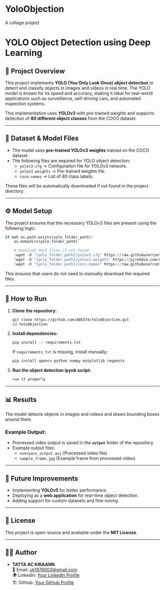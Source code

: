 # YoloObjection
A collage project
# YOLO Object Detection using Deep Learning

## 📌 Project Overview
This project implements **YOLO (You Only Look Once) object detection** to detect and classify objects in images and videos in real time. The YOLO model is known for its speed and accuracy, making it ideal for real-world applications such as surveillance, self-driving cars, and automated inspection systems.

This implementation uses **YOLOv3** with pre-trained weights and supports detection of **80 different object classes** from the COCO dataset.

---

## 📂 Dataset & Model Files
- The model uses **pre-trained YOLOv3 weights** trained on the COCO dataset.
- The following files are required for YOLO object detection:
  - `yolov3.cfg` → Configuration file for YOLOv3 network.
  - `yolov3.weights` → Pre-trained weights file.
  - `coco.names` → List of 80 class labels.

These files will be automatically downloaded if not found in the project directory.

---

## ⚙️ Model Setup
The project ensures that the necessary YOLOv3 files are present using the following logic:
```python
if not os.path.exists(yolo_folder_path):
    os.makedirs(yolo_folder_path)

    # Download YOLO files if not found
    !wget -O "{yolo_folder_path}/yolov3.cfg" https://raw.githubusercontent.com/pjreddie/darknet/master/cfg/yolov3.cfg
    !wget -O "{yolo_folder_path}/yolov3.weights" https://pjreddie.com/media/files/yolov3.weights
    !wget -O "{yolo_folder_path}/coco.names" https://raw.githubusercontent.com/pjreddie/darknet/master/data/coco.names
```
This ensures that users do not need to manually download the required files.

---

## 🚀 How to Run
1. **Clone the repository:**
   ```sh
   git clone https://github.com/A86374/YoloObjection.git
   cd YoloObjection
   ```
2. **Install dependencies:**
   ```sh
   pip install -r requirements.txt
   ```
   If `requirements.txt` is missing, install manually:
   ```sh
   pip install opencv-python numpy matplotlib requests
   ```
3. **Run the object detection ipynb script:**
   ```sh
   run it properly

---

## 📊 Results
The model detects objects in images and videos and draws bounding boxes around them.

### Example Output:
- Processed video output is saved in the **`output`** folder of the repository.
- Example output files:
  - `overpass_output.avi` (Processed video file)
  - `sample_frame.jpg` (Example frame from processed video)

---

## 🔧 Future Improvements
- Implementing **YOLOv5** for better performance.
- Deploying as a **web application** for real-time object detection.
- Adding support for custom datasets and fine-tuning.

---

## 📜 License
This project is open-source and available under the **MIT License**.

---

## 👨‍💻 Author
- **TATTA AC KIRAANN**  
  📧 Email: uk1976003@gmail.com  
  🌍 LinkedIn: [Your LinkedIn Profile](https://www.linkedin.com/in/your-profile/)  
  🏗 GitHub: [Your GitHub Profile](https://github.com/A86374/)

